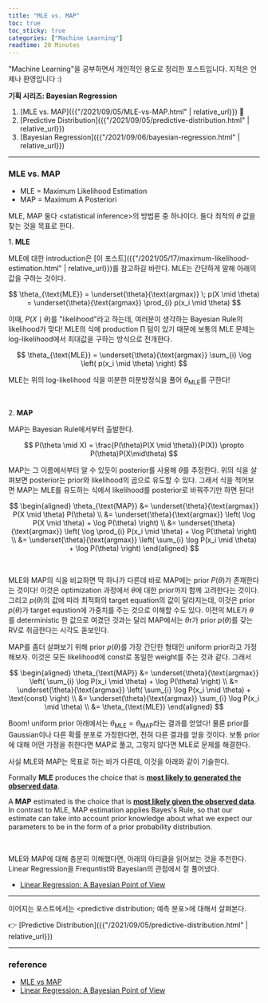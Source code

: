 ```yaml
---
title: "MLE vs. MAP"
toc: true
toc_sticky: true
categories: ["Machine Learning"]
readtime: 20 Minutes
---
```




"Machine Learning"을 공부하면서 개인적인 용도로 정리한 포스트입니다. 지적은 언제나 환영입니다 :)

<div class="proof" markdown="1">

**기획 시리즈: Bayesian Regression**

1. [MLE vs. MAP]({{"/2021/09/05/MLE-vs-MAP.html" | relative_url}}) 👀
2. [Predictive Distribution]({{"/2021/09/05/predictive-distribution.html" | relative_url}})
3. [Bayesian Regression]({{"/2021/09/06/bayesian-regression.html" | relative_url}})

</div>

<hr/>

### MLE vs. MAP

- MLE = Maximum Likelihood Estimation
- MAP = Maximum A Posteriori

MLE, MAP 둘다 \<statistical inference\>의 방법론 중 하나이다. 둘다 최적의 $\theta$ 값을 찾는 것을 목표로 한다.

1\. **MLE**

MLE에 대한 introduction은 [이 포스트]({{"/2021/05/17/maximum-likelihood-estimation.html" | relative_url}})를 참고하길 바란다.
MLE는 간단하게 말해 아래의 값을 구하는 것이다.

$$
\theta_{\text{MLE}} = \underset{\theta}{\text{argmax}} \; p(X \mid \theta) = \underset{\theta}{\text{argmax}} \prod_{i} p(x_i \mid \theta)
$$

이때, $P(X\mid \theta)$를 "likelihood"라고 하는데, 여러분이 생각하는 Bayesian Rule의 likelihood가 맞다! MLE의 식에 production $\prod$ 텀이 있기 때문에 보통의 MLE 문제는 log-likelihood에서 최대값을 구하는 방식으로 전개한다.

$$
\theta_{\text{MLE}} = \underset{\theta}{\text{argmax}} \sum_{i} \log \left( p(x_i \mid \theta) \right)
$$

MLE는 위의 log-likelihood 식을 미분한 미분방정식을 풀어 $\theta_{\text{MLE}}$를 구한다!

<br/>

2\. **MAP**

MAP는 Bayesian Rule에서부터 출발한다.

$$
P(\theta \mid X) = \frac{P(\theta)P(X \mid \theta)}{P(X)} \propto P(\theta)P(X\mid\theta)
$$

MAP는 그 이름에서부터 알 수 있듯이 posterior를 사용해 $\theta$를 추정한다. 위의 식을 살펴보면 posterior는 prior와 likelihood의 곱으로 유도할 수 있다.
그래서 식을 적어보면 MAP는 MLE를 유도하는 식에서 likelihood를 posterior로 바꿔주기만 하면 된다!

$$
\begin{aligned}
\theta_{\text{MAP}}
&= \underset{\theta}{\text{argmax}} P(X \mid \theta) P(\theta) \\
&= \underset{\theta}{\text{argmax}} \left( \log P(X \mid \theta) + \log P(\theta) \right) \\
&= \underset{\theta}{\text{argmax}} \left( \log  \prod_{i} P(x_i \mid \theta) + \log P(\theta) \right) \\
&= \underset{\theta}{\text{argmax}} \left( \sum_{i} \log P(x_i \mid \theta) + \log P(\theta) \right)
\end{aligned}
$$

<br/>

MLE와 MAP의 식을 비교하면 딱 하나가 다른데 바로 <span class="half_HL">MAP에는 prior $P(\theta)$가 존재한다</span>는 것이다! 이것은 optimization 과정에서 $\theta$에 대한 prior까지 함께 고려한다는 것이다. 그리고 $p(\theta)$의 값에 따라 최적화의 target equation의 값이 달라지는데, 이것은 prior $p(\theta)$가 target equstion에 가중치를 주는 것으로 이해할 수도 있다. 이전의 MLE가 $\theta$를 deterministic 한 값으로 여겼던 것과는 달리 MAP에서는 $\theta$r가 prior $p(\theta)$를 갖는 RV로 취급한다는 시각도 돋보인다.

MAP를 좀더 살펴보기 위해 prior $p(\theta)$를 가장 간단한 형태인 uniform prior라고 가정해보자. 이것은 모든 likelihood에 const로 동일한 weight를 주는 것과 같다. 그래서

$$
\begin{aligned}
\theta_{\text{MAP}}
&= \underset{\theta}{\text{argmax}} \left( \sum_{i} \log P(x_i \mid \theta) + \log P(\theta) \right) \\
&= \underset{\theta}{\text{argmax}} \left( \sum_{i} \log P(x_i \mid \theta) + \text{const} \right) \\
&= \underset{\theta}{\text{argmax}} \sum_{i} \log P(x_i \mid \theta) \\
&= \theta_{\text{MLE}}
\end{aligned}
$$

Boom! uniform prior 아래에서는 $\theta_{\text{MLE}} = \theta_{\text{MAP}}$라는 결과를 얻었다! 물론 prior를 Gaussian이나 다른 확률 분포로 가정한다면, 전혀 다른 결과를 얻을 것이다. 보통 prior에 대해 어떤 가정을 취한다면 MAP로 풀고, 그렇지 않다면 MLE로 문제를 해결한다.

사실 MLE와 MAP는 목표로 하는 바가 다른데, 이것을 아래와 같이 기술한다.

<div class="statement" markdown="1">

Formally **MLE** produces the choice that is <u><b>most likely to generated the observed data</b></u>.

A **MAP** estimated is the choice that is <u><b>most likely given the observed data</b></u>. In contrast to MLE, MAP estimation applies Bayes's Rule, so that our estimate can take into account prior knowledge about what we expect our parameters to be in the form of a prior probability distribution.

</div>

<br/>

MLE와 MAP에 대해 충분히 이해했다면, 아래의 아티클을 읽어보는 것을 추천한다. Linear Regression을 Frequntist와 Bayesian의 관점에서 잘 풀어냈다.

- [Linear Regression: A Bayesian Point of View](https://wiseodd.github.io/techblog/2017/01/05/bayesian-regression/)

<hr/>

이어지는 포스트에서는 \<predictive distribution; 예측 분포\>에 대해서 살펴본다.

👉 [Predictive Distribution]({{"/2021/09/05/predictive-distribution.html" | relative_url}})

<hr/>

### reference

- [MLE vs MAP](https://wiseodd.github.io/techblog/2017/01/01/mle-vs-map/)
- [Linear Regression: A Bayesian Point of View](https://wiseodd.github.io/techblog/2017/01/05/bayesian-regression/)
